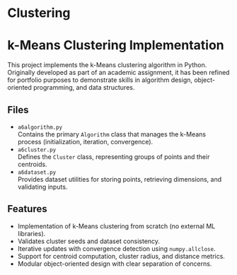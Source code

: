 # Clustering
# k-Means Clustering Implementation

This project implements the k-Means clustering algorithm in Python.  
Originally developed as part of an academic assignment, it has been refined for portfolio purposes to demonstrate skills in algorithm design, object-oriented programming, and data structures.

## Files
- `a6algorithm.py`  
  Contains the primary `Algorithm` class that manages the k-Means process (initialization, iteration, convergence).
- `a6cluster.py`  
  Defines the `Cluster` class, representing groups of points and their centroids.
- `a6dataset.py`  
  Provides dataset utilities for storing points, retrieving dimensions, and validating inputs.

## Features
- Implementation of k-Means clustering from scratch (no external ML libraries).
- Validates cluster seeds and dataset consistency.
- Iterative updates with convergence detection using `numpy.allclose`.
- Support for centroid computation, cluster radius, and distance metrics.
- Modular object-oriented design with clear separation of concerns.

